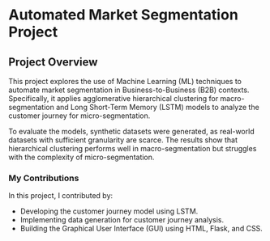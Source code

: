 # Automated Market Segmentation Project

## Project Overview
This project explores the use of Machine Learning (ML) techniques to automate market segmentation in Business-to-Business (B2B) contexts. Specifically, it applies agglomerative hierarchical clustering for macro-segmentation and Long Short-Term Memory (LSTM) models to analyze the customer journey for micro-segmentation.

To evaluate the models, synthetic datasets were generated, as real-world datasets with sufficient granularity are scarce. The results show that hierarchical clustering performs well in macro-segmentation but struggles with the complexity of micro-segmentation. 

### My Contributions
In this project, I contributed by:
- Developing the customer journey model using LSTM.
- Implementing data generation for customer journey analysis.
- Building the Graphical User Interface (GUI) using HTML, Flask, and CSS.
